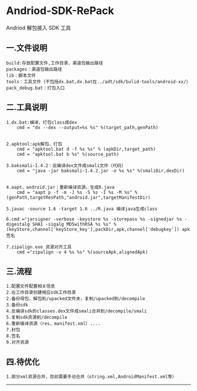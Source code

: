 # Andriod-SDK-RePack
Andriod 解包接入 SDK 工具  

## 一.文件说明
	build:存放配置文件,工作目录，渠道包输出路径
	packages：渠道包输出路径
	lib：脚本文件
	tools：工具文件（不包括dx.bat,dx.bat在../adt/sdk/bulid-tools/android-xx/）
	pack_debug.bat：打包入口

## 二.工具说明
	1.dx.bat:编译，打包class成dex
		cmd = "dx --dex --output=%s %s" %(target_path,genPath)


	2.apktool:apk解包，打包
		cmd = "apktool.bat d -f %s %s" % (apkDir,target_path)
		cmd = "apktool.bat b %s" %(source_path)

	3.baksmali-1.4.2：反编译dex文件成smali文件（代码）
		cmd = "java -jar baksmali-1.4.2.jar -o %s %s" %(smaliDir,dexDir)


	4.aapt，android.jar：重新编译资源，生成R.java 
		cmd = "aapt p -f -m -J %s -S %s -I %s -M %s" %(genPath,targetResPath,"android.jar",targetManifestDir)

	5.javac -source 1.6 -target 1.6 ../R.java 编译java生成class

	6.cmd ="jarsigner -verbose -keystore %s -storepass %s -signedjar %s -digestalg SHA1 -sigalg MD5withRSA %s %s" %(keyStore,channel['keyStore_key'],packDir,apk,channel['debugkey']) apk签名

	7.zipalign.exe 资源对齐工具
		cmd ="zipalign -v 4 %s %s" %(sourceApk,alignedApk)

## 三.流程
	1.配置文件配置相关信息
	2.在工作目录创建相应sdk工作目录
	2.备份母包，解包到/upacked文件夹，复制/upacked到/decompile
	3.备份sdk
	4.反编译sdk的classes.dex文件成smali合并到/decompile/smali
	5.复制sdk资源到/decompile
	6.重新编译资源（res，manifest.xml）....
	7.封包
	8.签名
	9.对齐资源

## 四.待优化
	1.部分xml资源合并，目前需要手动合并（string.xml,AndroidManifest.xml等）
-------------------------------------------------------